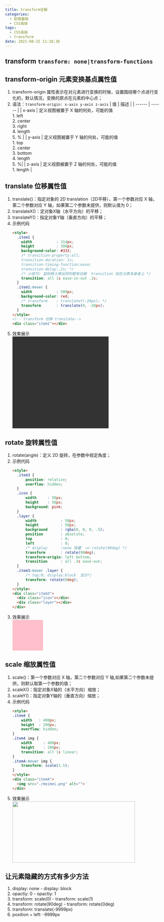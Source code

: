 ```yaml
---
title: transform全解
categories:
  - 前端基础
  - CSS高级
tags:
  - CSS高级
  - transform
date: 2021-08-25 11:28:36
---
```


## transform `transform: none|transform-functions`
## transform-origin 元素变换基点属性值
1. transform-origin 属性表示在对元素进行变换的时候，设置围绕哪个点进行变化的，默认情况，变换的原点在元素的中心点；
2. 语法：`transform-origin: x-axis y-axis z-axis`
    | 值   | 描述   | 
    | ------ | ------ | 
    | x-axis | 定义视图被置于 X 轴的何处，可能的值 <br/> 1. left<br/>2. center<br/>3. right<br/>4. length<br/>5. % | 
    | y-axis | 定义视图被置于 Y 轴的何处，可能的值 <br/> 1. top<br/>2. center<br/>3. bottom<br/>4. length<br/>5. %| 
    | z-axis | 定义视图被置于 Z 轴的何处，可能的值 <br/> 1. length | 

## translate 位移属性值
1. translate()：指定对象的 2D translation（2D平移），第一个参数对应 X 轴，第二个参数对应 Y 轴，如果第二个参数未提供，则默认值为 0；
2. translateX()：定对象X轴（水平方向）的平移；
3. translateY()：指定对象Y轴（垂直方向）的平移；
4. 示例代码
    ```HTML
    <style>
      .item1 {
        width           : 314px;
        height          : 300px;
        background-color: #333;
        /* transition-property:all;
        transition-duration: 1s;
        transition-timing-function:ease;
        transition-delay:.2s; */
        /* 小技巧: 鼠标移入移出同时都有动画  transition 加在元素本身身上 */
        transition: all 1s ease-in-out .2s;
      }
      .item1:hover {
        width           : 500px;
        background-color: red;
        /* transform    : translateY(-20px); */
        transform       : translate(0, -20px);
      }
    </style>
    <!-- transform 位移 translate-->
    <div class="item1"></div>
    ```
5. 效果展示
    <style>
      .item1 {
        width           : 314px;
        height          : 300px;
        background-color: #333;
        /* transition-property:all;
        transition-duration: 1s;
        transition-timing-function:ease;
        transition-delay:.2s; */
        /* 小技巧: 鼠标移入移出同时都有动画  transition 加在元素本身身上 */
        transition: all 1s ease-in-out .2s;
      }
      .item1:hover {
        width           : 500px;
        background-color: red;
        /* transform    : translateY(-20px); */
        transform       : translate(0, -20px);
      }
    </style>
    <!-- transform 位移 translate-->
    <div class="item1"></div>

## rotate 旋转属性值
1. rotate(angle)：定义 2D 旋转，在参数中规定角度；
2. 示例代码
    ```HTML
    <style>
      .item3 {
          position: relative;
          overflow: hidden;
      }
      .icon {
          width     : 50px;
          height    : 50px;
          background: pink;
      }
      .layer {
          width           : 50px;
          height          : 50px;
          background      : rgba(0, 0, 0, .5);
          position        : absolute;
          top             : 0;
          left            : 0;
          /* display      :none 隐藏  => rotate(90deg) */
          transform       : rotate(90deg);
          transform-origin: left bottom;
          transition      : all .3s ease-out;
      }
      .item3:hover .layer {
          /* top:0; display:block  显示*/
          transform: rotate(0deg);
      }
    </style>
    <div class="item3">
      <div class="icon"></div>
      <div class="layer"></div>
    </div>
    ```
3. 效果展示
    <style>
      .item3 {
          position: relative;
          overflow: hidden;
      }
      .icon {
          width     : 100px;
          height    : 100px;
          background: pink;
      }
      .layer {
          width           : 100px;
          height          : 100px;
          background      : rgba(0, 0, 0, .5);
          position        : absolute;
          top             : 0;
          left            : 0;
          /* display      :none 隐藏  => rotate(90deg) */
          transform       : rotate(90deg);
          transform-origin: left bottom;
          transition      : all .3s ease-out;
      }
      .item3:hover .layer {
          /* top:0; display:block  显示*/
          transform: rotate(0deg);
      }
    </style>
    <div class="item3">
      <div class="icon"></div>
      <div class="layer"></div>
    </div>
## scale 缩放属性值
1. scale()：第一个参数对应 X 轴，第二个参数对应 Y 轴,如果第二个参数未提供，则默认取第一个参数的值； 
2. scaleX()：指定对象X轴的（水平方向）缩放； 
3. scaleY()：指定对象Y轴的（垂直方向）缩放；
4. 示例代码
    ```HTML
    <style>
    .item4 {
        width   : 400px;
        height  : 200px;
        overflow: hidden;
    }
    .item4 img {
        width     : 400px;
        height    : 200px;
        transition: all 1s linear;
    }
    .item4:hover img {
        transform: scale(1.5);
    }
    </style>
    <div class="item4">
      <img src="./meimei.png" alt="">
    </div>
    ```
5. 效果展示
    <style>
    .item4 {
        width   : 400px;
        height  : 200px;
        overflow: hidden;
    }
    .item4 img {
        width     : 400px;
        height    : 200px;
        transition: all 1s linear;
    }
    .item4:hover img {
        transform: scale(1.5);
    }
    </style>
    <div class="item4">
      <img src="./meimei.png" alt="">
    </div>
## 让元素隐藏的方式有多少方法
1. display: none - display: block
2. opactiy: 0 - opactiy: 1
3. transform: scale(0) - transform: scale(1)
4. transform: rotate(90deg) - transform: rotate(0deg)
5. transform: translate(-9999px)
6. position + left: -9999px

